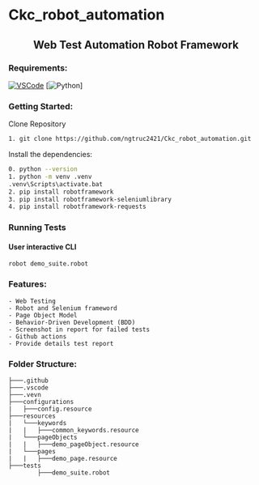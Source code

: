 # Ckc_robot_automation

<h2 align="center"> Web Test Automation Robot Framework </h2>

### Requirements:


[![VSCode](https://img.shields.io/badge/-Visual%20Studio%20Code-%233178C6?logo=visual-studio-code)](https://code.visualstudio.com/download)
[![Python](https://www.python.org/static/img/python-logo.png)]

### Getting Started:

Clone Repository
```bash
1. git clone https://github.com/ngtruc2421/Ckc_robot_automation.git
```
Install the dependencies:

```bash
0. python --version
1. python -m venv .venv
.venv\Scripts\activate.bat
2. pip install robotframework
3. pip install robotframework-seleniumlibrary
4. pip install robotframework-requests
```
### Running Tests

#### User interactive CLI

```
robot demo_suite.robot
```
### Features:

    - Web Testing
    - Robot and Selenium frameword
    - Page Object Model
    - Behavior-Driven Development (BDD)
    - Screenshot in report for failed tests
    - Github actions
    - Provide details test report

### Folder Structure:

```
├───.github
├───.vscode
├───.vevn
├───configurations
|   ├───config.resource
├───resources
|   └───keywords
|   |   ├───common_keywords.resource
|	└───pageObjects
|   |   ├───demo_pageObject.resource
|	└───pages
|	|	├───demo_page.resource
├───tests
        ├───demo_suite.robot
```


